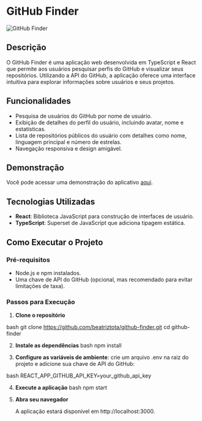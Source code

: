 # GitHub Finder

![GitHub Finder](github_finder/src/img/github-finder.PNG)

## Descrição

O GitHub Finder é uma aplicação web desenvolvida em TypeScript e React que permite aos usuários pesquisar perfis do GitHub e visualizar seus repositórios. Utilizando a API do GitHub, a aplicação oferece uma interface intuitiva para explorar informações sobre usuários e seus projetos.

## Funcionalidades

- Pesquisa de usuários do GitHub por nome de usuário.
- Exibição de detalhes do perfil do usuário, incluindo avatar, nome e estatísticas.
- Lista de repositórios públicos do usuário com detalhes como nome, linguagem principal e número de estrelas.
- Navegação responsiva e design amigável.

## Demonstração

Você pode acessar uma demonstração do aplicativo [aqui]().

## Tecnologias Utilizadas

- **React**: Biblioteca JavaScript para construção de interfaces de usuário.
- **TypeScript**: Superset de JavaScript que adiciona tipagem estática.


## Como Executar o Projeto

### Pré-requisitos

- Node.js e npm instalados.
- Uma chave de API do GitHub (opcional, mas recomendado para evitar limitações de taxa).

### Passos para Execução

1. **Clone o repositório**

   
bash
   git clone https://github.com/beatriztota/github-finder.git
   cd github-finder

2. **Instale as dependências**
bash
   npm install

3. **Configure as variáveis de ambiente**:
crie um arquivo .env na raiz do projeto e adicione sua chave de API do GitHub:

    
bash
    REACT_APP_GITHUB_API_KEY=your_github_api_key

4. **Execute a aplicação**
bash
   npm start

5. **Abra seu navegador**

   A aplicação estará disponível em http://localhost:3000.
 
